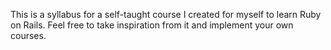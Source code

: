 This is a syllabus for a self-taught course I created for myself to learn Ruby on Rails. Feel free to take inspiration from it and implement your own courses.
